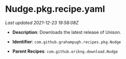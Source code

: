 # Nudge.pkg.recipe.yaml

_Last updated 2021-12-23 19:58:08Z_

- **Description**: Downloads the latest release of Unison.

- **Identifier**: `com.github.grahampugh.recipes.pkg.Nudge`

- **Parent Recipes**: `com.github.erikng.download.Nudge`